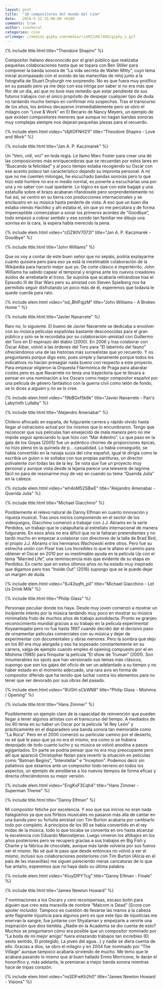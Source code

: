 ```yaml
---
layout: post
title:  "10 compositores del mundo del cine"
date:   2016-5-12 15:00:00 +0100
comments: true
author: ivanheral
categories: cine
urlimage: //media1.giphy.com/media/rixMZJiNCl6OQ/giphy_s.gif
---
```

{% include title.html title="Theodore Shapiro" %}

Compositor italiano desconocido por el gran público que realizaba pequeñas colaboraciones hasta que se topara con Ben Stiller para componer la banda sonora de “La vida secreta de Walter Mitty”, cuyo tema inicial acompasado con el sonido de las manecillas de reloj junto a la fotografía de Stuart Dryburgh me sorprendio. No es que fuera muy prolífico en su pasado pero ya me dejo con esa intriga por saber si no era más que flor de un día,  así que no tuve mas remedio que estar pendiente de sus futuros trabajos  con el único propósito de despejar cualquier tipo de duda no tardando mucho tiempo en confirmar mis sospechas. Tras el transcurso de los años,  los ánimos decayeron irremediablemente pero se obro el milagro con “Love & Work” en El Becario de Nancy Meyers, un ejemplo de que existen compositores menores que aunque no hagan bandas sonoras muy complejas siempre nos dejaran pequeñas piezas para el recuerdo.

{% include elem.html video="t4jKOFNH21I" title="Theodore Shapiro - Love and Work" %}

{% include title.html title="Jan A. P. Kaczmarek" %}

Un “Veni, vidi, vici” en toda regla. Le llamo Marc Foster para crear una de las composiciones más enriquecedoras que se recuerdan por estos lares en “Buscando la felicidad” y al poco tiempo estaba recogiendo su Oscar con ese acento polaco tan característico dejando su impronta personal. A mí que no me cuenten milongas, he escuchado bandas sonoras pero lo que hizo este hombre no era ni medio normal, es ponerte a escucharlas una por una y no saber con cual quedarte. Lo lógico es que con este bagaje y una estatuilla sobre el brazo acabaran rifandosele pero sorprendentemente no fue así, se centró en su tierra con producciones internacionales y se enclaustro en su música hasta perderle de vista. A eso que un buen día estaba viendo Hachiko y ahí estaba el, sin que yo me percatara y de forma imperceptible comenzaban a sonar los primeros acordes de “Goodbye”, todo empezó a cobrar sentido y ese sonido tan familiar me dibujo una sonrisa en la cara, la espera había merecido la pena.

{% include elem.html video="cDZ90V7072I" title="Jan A. P. Kaczmarek - Goodbye" %}

{% include title.html title="John Williams" %}

Que os voy a contar de este buen señor que no sepáis, podría explayarme cuanto quisiera pero para eso ya está la inestimable colaboración de la Wikipedia para hacerlo mejor que yo. De corte clásico e impertérrito, John Williams ha sabido capear el temporal y erigirse ante los nuevos creadores ávidos de arrebatarle el trono. Se suponía que acabaría retirándose tras el Episodio III de Star Wars pero su amistad con Steven Spielberg nos ha permitido seguir disfrutando un poco más de él, esperemos que todavía le quede cuerda para rato.

{% include elem.html video="od_BhIFqjzM" title="John Williams - A Broken Home " %}

{% include title.html title="Javier Navarrete" %}

Raro no, lo siguiente. El bueno de Javier Navarrete se dedicaba a envolver con su música películas españolas bastante desconocidas para el gran público y solo se le recordaba por su colaboración-amistad con Guillermo del Toro en El espinazo del diablo (2000). En 2006 y tras colaborar con Óscar Aibar, volvió a las órdenes del Toro para “El laberinto del fauno” ofreciéndonos una de las historias más surrealistas que yo recuerdo. Y os preguntareis porque digo esto, pues simple y llanamente porque todos los indicativos no hacían presagiar nada bueno con respecto a este proyecto. Para empezar eligieron la Orquesta Filarmónica de Praga para abaratar costes pero es que Navarrete no tenía una trayectoria que te llevara a pensar en una nominación a los Oscars como mejor compositor español por una película de género fantástico con la guerra civil como telón de fondo, se lo dices a alguien y no se lo cree.

{% include elem.html video="19bBGxf5k6k" title="Javier Navarrete - Pan's Labyrinth Lullaby" %}

{% include title.html title="Alejandro Amenabar" %}

Chileno afincado en españa, de  fulgurante carrera y rápido olvido hasta llegar al ostracismo actual por los mismos que lo encumbraron. Tengo que reconocer que sus películas han envejecido de mala manera pero no me impide seguir apreciando lo que hizo con “Mar Adentro”.  Lo que paso en la gala de los Goyas (2005) fue un auténtico chorreo de proporciones épicas, no hizo pleno en la quiniela de p… casualidad. Lo había conseguido, se había convertido en la navaja suiza del cine español, igual te dirigía como te escribía un guion o se soltaba con sus propias partituras, un director polivalente con todas las de la ley. Se nota que fue un proyecto muy personal y aunque vista desde la lejanía parece una teleserie de lagrima fácil no para de resonarme muy de vez en cuando su tema “Querida Julia” en la cabeza.

{% include elem.html video="wh4oM52SBwE" title="Alejandro Amenabar - Querida Julia" %}

{% include title.html title="Michael Giacchino" %}

Posiblemente el relevo natural de Danny Elfman en cuanto innovación y riqueza musical. Tras unos inicios componiendo en el sector de los videojuegos, Giacchino comenzó a trabajar con J.J. Abrams en la serie Perdidos, un trabajo que le catapultaría al estrellato internacional de manera fulgurante. En esos años no era difícil que no le faltaran pretendientes y no tardó mucho en empezar a colaborar con directores de la talla de Brad Bird, el propio J.J. Abrams o los hermanos Wachowski entre otros. Pero fue su estrecha unión con Pixar tras Los Increíbles lo que le allano el camino para obtener el Oscar en 2010 por su inestimable ayuda en la película Up con el tema “Married Life”, una reminiscencia más que evidente de su etapa en Perdidos. Es cierto que en estos últimos años no ha estado muy inspirado que digamos pero tras “Inside Out” (2016) supongo que se le puede dejar un margen de duda.

{% include elem.html video="9J43sqfh_p0" title="Michael Giacchino - Let Us Drink Milk" %}

{% include title.html title="Philip Glass" %}

Personaje peculiar donde los haya. Desde muy joven comenzó a mostrar un incipiente interés por la música tardando muy poco en mostrar su música minimalista fruto de muchos años de trabajo autodidacta. Pronto se granjeo reconocimiento mundial gracias a su trabajo en la película experimental Koyaanisqatsi pero no fue hasta  1997 cuando decidió dar el decisivo paso de ornamentar películas comerciales con su música y dejar de experimentar con documentales y obras menores. Pero la sombra que dejo en los 80 era muy alargada y eso ha sopesado constantemente en su carrera, valga de ejemplo cuando empleo el opening compuesto por el en Mishima (1985) para finiquitar la película “El show de Truman” (2001). Son innumerables los spots que han versionado sus temas más clásicos, supongo que son los gajes del oficio de ser un adelantado a su tiempo y no haber  estado en el momento adecuado, una rara avis en forma de compositor diferido que ha tenido que luchar contra los elementos para no tener  que ser devorado por sus obras del pasado.

{% include elem.html video="9UGH-sCkWN8" title="Philip Glass - Mishima / Opening" %}

{% include title.html title="Hans Zimmer" %}

Posiblemente un ejemplo claro de la capacidad de reinvención que pueden llegar a tener algunos artistas con el transcurso del tiempo. A mediados de los 90 tenía en su haber un Oscar por la película “el Rey León” y prácticamente en el disparadero una banda sonora tan memorable como “La Roca”. Pero en el 2000 comenzó su particular camino por el desierto, no sé qué le paso que ya no era el mismo, era como si se hubiera despojado de todo cuanto lucho y su música se volvió anodina a pasos agigantados. En parte se podría pensar que no era muy preocupante pero  allí que apareció Christopher Nolan para revertir la situación en películas como “Batman Begins”, “Interstellar” e “Inception”. Podemos decir sin paliativos que estamos ante un compositor todo-terreno en todos los aspectos, un ejemplo de amoldarse a los nuevos tiempos de forma eficaz y directa ofreciéndonos su mejor versión.

{% include elem.html video="EngKxF3Cqh4" title="Hans Zimmer - Superman Theme" %}

{% include title.html title="Danny Elfman" %}

Mi compositor fetiche por excelencia. Y eso que sus inicios no eran nada halagüeños ya que sus flirteos musicales no pasaron más alla de cantar en una banda pero su fortuita amistad con Tim Burton acabaría por cambiarlo todo por completo. A principios de los 90 se había convertido en el rey midas  de la música, todo lo que tocaba se convertía en oro hasta alcanzar la excelencia con Eduardo Manostijeras. Luego vinieron los altibajos en los años posteriores pero se recuperó gracias a sus trabajos en Big Fish y Charlie y la fábrica de chocolate, aunque más tarde volvería por sus fueros ser el mismo. No sé qué le paso que desde entonces no volvió a ser el mismo, incluso sus colaboraciones posteriores con Tim Burton (Alicia en el país de las maravillas) me siguen pareciendo meras caricaturas de lo que fue antaño, esperemos que no haya dado su última palabra.

{% include elem.html video="KIuyDlPYTcg" title="Danny Elfman - Finale" %}

{% include title.html title="James Newton Howard" %}

7 nominaciones a los Oscars y cero recompensas, escaso botín para alguien que creo esta maravilla de nombre “Malcom is Dead” (Score con spoiler incluido). Tampoco es cuestión de llevarse las manos a la cabeza ante flagrante injusticia para algunos pero es que este tipo de injusticias me enervan la sangre, fue juntarse con Shyalaman y empezarle a venirle una inspiración que dios tiembla. ¿Nadie en la Academia se dio cuenta de esto? Muchos se preguntaron cómo era posible que un compositor nominado por “La boda de mi mejor amigo” fuera enlazando trabajos tan increíbles (El sexto sentido, El protegido, La joven del agua…) y nadie se diera cuenta de ello. Gracias a dios, se obro el milagro y en 2004 fue nominado por “The Village” aunque tampoco acabaría sirviendo de mucho. Me temo que le acabara pasando lo mismo que al buen hallado Ennio Morricone, le darán el honorifico y, más adelante, le premiaran a mejor banda sonora mientras hace de tripas corazón.

{% include elem.html video="nsSDFwKh2h0" title="James Newton Howard - Visions" %}


